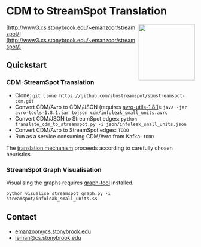 # CDM to StreamSpot Translation

<img src="http://www3.cs.stonybrook.edu/~emanzoor/streamspot/img/streamspot-logo.jpg" height="150" align="right"/>

[http://www3.cs.stonybrook.edu/~emanzoor/streamspot/](http://www3.cs.stonybrook.edu/~emanzoor/streamspot/)

## Quickstart

### CDM-StreamSpot Translation

   * Clone: `git clone https://github.com/sbustreamspot/sbustreamspot-cdm.git`
   * Convert CDM/Avro to CDM/JSON
     (requires [avro-utils-1.8.1](http://www.apache.org/dyn/closer.cgi/avro/)):
     `java -jar avro-tools-1.8.1.jar tojson cdm/infoleak_small_units.avro`
   * Convert CDM/JSON to StreamSpot edges:
     `python translate_cdm_to_streamspot.py -i json/infoleak_small_units.json`
   * Convert CDM/Avro to StreamSpot edges: `TODO`
   * Run as a service consuming CDM/Avro from Kafka: `TODO`

The [translation mechanism](/TRANSLATION.md) proceeds according to carefully chosen
heuristics.

### StreamSpot Graph Visualisation

Visualising the graphs requires [graph-tool](https://graph-tool.skewed.de/download)
installed.

`python visualise_streamspot_graph.py -i streamspot/infoleak_small_units.ss`

## Contact

   * emanzoor@cs.stonybrook.edu
   * leman@cs.stonybrook.edu
